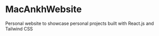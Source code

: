 # MacAnkhWebsite
Personal website to showcase personal projects built with React.js and Tailwind CSS
